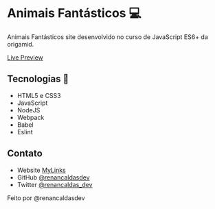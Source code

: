 # Animais Fantásticos 💻

Animais Fantásticos site desenvolvido no curso de JavaScript ES6+ da origamid.

[Live Preview](https://renancaldasdev.github.io/animais-fantasticos/)

## Tecnologias 🚀

- HTML5 e CSS3
- JavaScript
- NodeJS
- Webpack
- Babel
- Eslint

## Contato

- Website [MyLinks](https://renancaldasdev.github.io/)
- GitHub [@renancaldasdev](https://github.com/renancaldasdev)
- Twitter [@renancaldas_dev](https://twitter.com/renancaldas_dev)

Feito por @renancaldasdev
